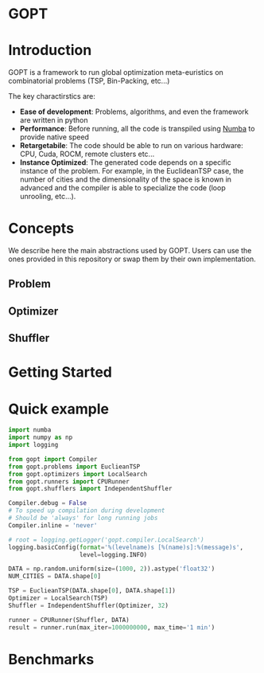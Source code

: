 # GOPT

# Introduction

GOPT is a framework to run global optimization meta-euristics on combinatorial problems (TSP, Bin-Packing, etc...)

The key charactirstics are:

- **Ease of development**: Problems, algorithms, and even the framework are written in python
- **Performance**: Before running, all the code is transpiled using [Numba](https://github.com/numba/numba) to provide native speed
- **Retargetabile**: The code should be able to run on various hardware: CPU, Cuda, ROCM, remote clusters etc...
- **Instance Optimized**: The generated code depends on a specific instance of the problem. For example, in the EuclideanTSP case, the number of cities and the dimensionality of the space is known in advanced and the compiler is able to specialize the code (loop unrooling, etc...).

# Concepts

We describe here the main abstractions used by GOPT. Users can use the ones provided in this repository or swap them by their own implementation.

## Problem

## Optimizer

## Shuffler

# Getting Started

# Quick example

```python
import numba
import numpy as np
import logging

from gopt import Compiler
from gopt.problems import EuclieanTSP
from gopt.optimizers import LocalSearch
from gopt.runners import CPURunner
from gopt.shufflers import IndependentShuffler

Compiler.debug = False
# To speed up compilation during development
# Should be 'always' for long running jobs
Compiler.inline = 'never'

# root = logging.getLogger('gopt.compiler.LocalSearch')
logging.basicConfig(format='%(levelname)s [%(name)s]:%(message)s',
                    level=logging.INFO)

DATA = np.random.uniform(size=(1000, 2)).astype('float32')
NUM_CITIES = DATA.shape[0]

TSP = EuclieanTSP(DATA.shape[0], DATA.shape[1])
Optimizer = LocalSearch(TSP)
Shuffler = IndependentShuffler(Optimizer, 32)

runner = CPURunner(Shuffler, DATA)
result = runner.run(max_iter=1000000000, max_time='1 min')
```
# Benchmarks

